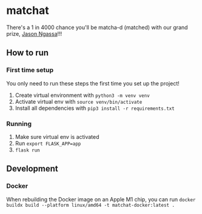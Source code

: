 # matchat

There's a 1 in 4000 chance you'll be matcha-d (matched) with our grand prize, [Jason Ngassa](https://www.linkedin.com/in/jasonngassa/)!!!

## How to run
### First time setup
You only need to run these steps the first time you set up the project!
1. Create virtual environment with `python3 -m venv venv`
2. Activate virtual env with `source venv/bin/activate`
3. Install all dependencies with `pip3 install -r requirements.txt`

### Running
1. Make sure virtual env is activated
2. Run `export FLASK_APP=app`
3. `flask run`

## Development
### Docker
When rebuilding the Docker image on an Apple M1 chip, you can run `docker buildx build --platform linux/amd64 -t matchat-docker:latest .`